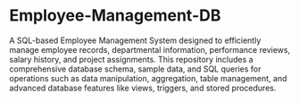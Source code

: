 # Employee-Management-DB
A SQL-based Employee Management System designed to efficiently manage employee records, departmental information, performance reviews, salary history, and project assignments. This repository includes a comprehensive database schema, sample data, and SQL queries for operations such as data manipulation, aggregation, table management, and advanced database features like views, triggers, and stored procedures.


